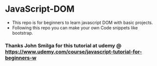 # JavaScript-DOM
- This repo is for beginners to learn javascript DOM with basic projects.
- Following this repo you can make your own Code snippets like bootstrap.
### Thanks John Smilga for this tutorial at udemy @ https://www.udemy.com/course/javascript-tutorial-for-beginners-w
